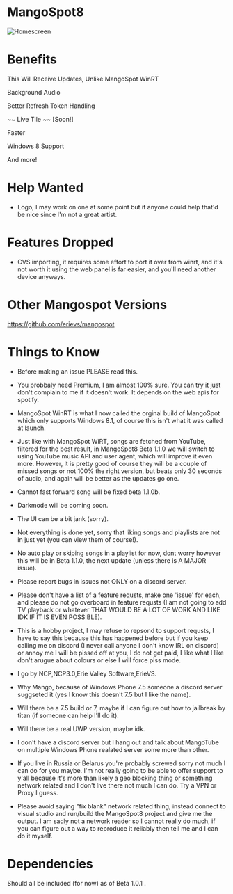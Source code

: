 # MangoSpot8 #

![Homescreen](https://i.imgur.com/yugAjwu.png)

# Benefits #

This Will Receive Updates, Unlike MangoSpot WinRT 

Background Audio

Better Refresh Token Handling

~~ Live Tile ~~ [Soon!]

Faster

Windows 8 Support

And more!

# Help Wanted

- Logo, I may work on one at some point but if anyone could help that'd be nice since I'm not a great artist.

# Features Dropped

- CVS importing, it requires some effort to port it over from winrt, and it's not worth it using the web panel is far easier, and you'll need another device anyways.

# Other Mangospot Versions #

https://github.com/erievs/mangospot

# Things to Know #

- Before making an issue PLEASE read this.

- You probbaly need Premium, I am almost 100% sure. You can try it just don't complain to me if it doesn't work. It depends on the web apis for spotify.

- MangoSpot WinRT is what I now called the orginal build of MangoSpot which only supports Windows 8.1, of course this isn't what it was called at launch.

- Just like with MangoSpot WiRT, songs are fetched from YouTube, filtered for the best result, in MangoSpot8 Beta 1.1.0 we will switch to using YouTube music API and user agent, which will improve it even more.
However, it is pretty good of course they will be a couple of missed songs or not 100% the right version, but beats only 30 seconds of audio, and again will be better as the updates go one. 

- Cannot fast forward song will be fixed beta 1.1.0b.

- Darkmode will be coming soon.

- The UI can be a bit jank (sorry).

- Not everything is done yet, sorry that liking songs and playlists are not in just yet (you can view them of course!).

- No auto play or skiping songs in a playlist for now, dont worry however this will be in Beta 1.1.0, the next update (unless there is A MAJOR issue).

- Please report bugs in issues not ONLY on a discord server.

- Please don't have a list of a feature requsts, make one 'issue' for each, and please do not go overboard in feature requsts (I am not going to add TV playback or whatever THAT WOULD BE A LOT OF WORK AND LIKE IDK IF IT IS EVEN POSSIBLE).

- This is a hobby project, I may refuse to repsond to support requsts, I have to say this because this has happened before but if you keep calling me on discord (I never call anyone I don't know IRL on discord) or annoy me I will be pissed off at you, I do not get paid, I like what I like don't arugue about colours or else I will force piss mode.

- I go by NCP,NCP3.0,Erie Valley Software,ErieVS.

- Why Mango, because of Windows Phone 7.5 someone a discord server suggseted it (yes I know this doesn't 7.5 but I like the name).

- Will there be a 7.5 build or 7, maybe if I can figure out how to jailbreak by titan (if someone can help I'll do it).

- Will there be a real UWP version, maybe idk.

- I don't have a discord server but I hang out and talk about MangoTube on multiple Windows Phone realated server some more than other.

- If you live in Russia or Belarus you're probably screwed sorry not much I can do for you maybe. I'm not really going to be able to offer support to y'all because it's more than likely a geo blocking thing or something network related and I don't live there not much I can do. Try a VPN or Proxy I guess.

- Please avoid saying "fix blank" network related thing, instead connect to visual studio and run/build the MangoSpot8 project and give me the output. I am sadly not a network reader so I cannot really do much, if you can figure out a way to reproduce it reliably then tell me and I can do it myself.

# Dependencies #

Should all be included (for now) as of Beta 1.0.1 .


